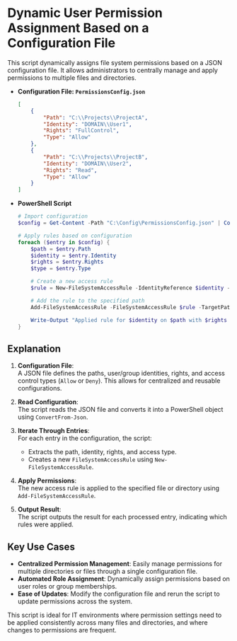# Dynamic User Permission Assignment Based on a Configuration File

This script dynamically assigns file system permissions based on a JSON configuration file. It allows administrators to centrally manage and apply permissions to multiple files and directories.

- **Configuration File: `PermissionsConfig.json`**

    ```json
    [
        {
            "Path": "C:\\Projects\\ProjectA",
            "Identity": "DOMAIN\\User1",
            "Rights": "FullControl",
            "Type": "Allow"
        },
        {
            "Path": "C:\\Projects\\ProjectB",
            "Identity": "DOMAIN\\User2",
            "Rights": "Read",
            "Type": "Allow"
        }
    ]
    ```

- **PowerShell Script**

    ```powershell
    # Import configuration
    $config = Get-Content -Path "C:\Config\PermissionsConfig.json" | ConvertFrom-Json

    # Apply rules based on configuration
    foreach ($entry in $config) {
        $path = $entry.Path
        $identity = $entry.Identity
        $rights = $entry.Rights
        $type = $entry.Type

        # Create a new access rule
        $rule = New-FileSystemAccessRule -IdentityReference $identity -FileSystemRights $rights -InheritanceFlags ContainerInherit,ObjectInherit -PropagationFlags None -AccessControlType $type

        # Add the rule to the specified path
        Add-FileSystemAccessRule -FileSystemAccessRule $rule -TargetPath $path

        Write-Output "Applied rule for $identity on $path with $rights rights."
    }
    ```

## Explanation

1. **Configuration File**:  
   A JSON file defines the paths, user/group identities, rights, and access control types (`Allow` or `Deny`). This allows for centralized and reusable configurations.

2. **Read Configuration**:  
   The script reads the JSON file and converts it into a PowerShell object using `ConvertFrom-Json`.

3. **Iterate Through Entries**:  
   For each entry in the configuration, the script:
   - Extracts the path, identity, rights, and access type.
   - Creates a new `FileSystemAccessRule` using `New-FileSystemAccessRule`.

4. **Apply Permissions**:  
   The new access rule is applied to the specified file or directory using `Add-FileSystemAccessRule`.

5. **Output Result**:  
   The script outputs the result for each processed entry, indicating which rules were applied.

## Key Use Cases

- **Centralized Permission Management**: Easily manage permissions for multiple directories or files through a single configuration file.
- **Automated Role Assignment**: Dynamically assign permissions based on user roles or group memberships.
- **Ease of Updates**: Modify the configuration file and rerun the script to update permissions across the system.

This script is ideal for IT environments where permission settings need to be applied consistently across many files and directories, and where changes to permissions are frequent.
